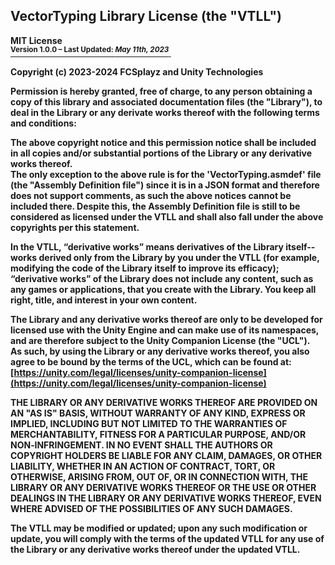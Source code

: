 <b><h2> VectorTyping Library License (the "VTLL") </h2>

MIT License
<br/><ins><sup>Version 1.0.0 – Last Updated: <i>May 11th, 2023</i></sup>&nbsp;</ins>

Copyright (c) 2023-2024 FCSplayz and Unity Technologies

Permission is hereby granted, free of charge, to any person obtaining a copy
of this library and associated documentation files (the "Library"), to deal in
the Library or any derivate works thereof with the following terms and conditions:

The above copyright notice and this permission notice shall be included in all copies
and/or substantial portions of the Library or any derivative works thereof. <br/>
The only exception to the above rule is for the 'VectorTyping.asmdef' file (the "Assembly Definition
file") since it is in a JSON format and therefore does not support comments, as such the above notices
cannot be included there. Despite this, the Assembly Definition file is still to be considered as
licensed under the VTLL and shall also fall under the above copyrights per this statement.

In the VTLL, “derivative works” means derivatives of the Library itself--works derived
only from the Library by you under the VTLL (for example, modifying the code of the
Library itself to improve its efficacy); “derivative works” of the Library does not
include any content, such as any games or applications, that you create with the Library.
You keep all right, title, and interest in your own content.

The Library and any derivative works thereof are only to be developed for licensed use
with the Unity Engine and can make use of its namespaces, and are therefore subject to
the Unity Companion License (the "UCL"). <br/>
As such, by using the Library or any derivative works thereof, you also agree to be
bound by the terms of the UCL, which can be found at:
[https://unity.com/legal/licenses/unity-companion-license](https://unity.com/legal/licenses/unity-companion-license)

THE LIBRARY OR ANY DERIVATIVE WORKS THEREOF ARE PROVIDED ON AN "AS IS" BASIS,
WITHOUT WARRANTY OF ANY KIND, EXPRESS OR IMPLIED, INCLUDING BUT NOT LIMITED TO
THE WARRANTIES OF MERCHANTABILITY, FITNESS FOR A PARTICULAR PURPOSE, AND/OR
NON‑INFRINGEMENT. IN NO EVENT SHALL THE AUTHORS OR COPYRIGHT HOLDERS BE LIABLE
FOR ANY CLAIM, DAMAGES, OR OTHER LIABILITY, WHETHER IN AN ACTION OF CONTRACT,
TORT, OR OTHERWISE, ARISING FROM, OUT OF, OR IN CONNECTION WITH, THE LIBRARY
OR ANY DERIVATIVE WORKS THEREOF OR THE USE OR OTHER DEALINGS IN THE LIBRARY OR
ANY DERIVATIVE WORKS THEREOF, EVEN WHERE ADVISED OF THE POSSIBILITIES OF ANY
SUCH DAMAGES.

The VTLL may be modified or updated; upon any such modification or update, you will comply with the terms
of the updated VTLL for any use of the Library or any derivative works thereof under the updated VTLL. </b>
